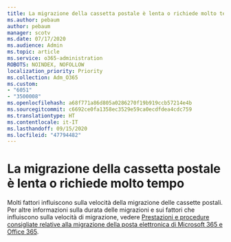 ```yaml
---
title: La migrazione della cassetta postale è lenta o richiede molto tempo
ms.author: pebaum
author: pebaum
manager: scotv
ms.date: 07/17/2020
ms.audience: Admin
ms.topic: article
ms.service: o365-administration
ROBOTS: NOINDEX, NOFOLLOW
localization_priority: Priority
ms.collection: Adm_O365
ms.custom:
- "6051"
- "3500008"
ms.openlocfilehash: a68f771a86d805a0286270f19b919ccb57214e4b
ms.sourcegitcommit: c6692ce0fa1358ec3529e59ca0ecdfdea4cdc759
ms.translationtype: HT
ms.contentlocale: it-IT
ms.lasthandoff: 09/15/2020
ms.locfileid: "47794482"
---
```

# <a name="mailbox-migration-is-slow-or-taking-a-long-time"></a>La migrazione della cassetta postale è lenta o richiede molto tempo

Molti fattori influiscono sulla velocità della migrazione delle cassette postali. Per altre informazioni sulla durata delle migrazioni e sui fattori che influiscono sulla velocità di migrazione, vedere [Prestazioni e procedure consigliate relative alla migrazione della posta elettronica di Microsoft 365 e Office 365](https://docs.microsoft.com/exchange/mailbox-migration/office-365-migration-best-practices).